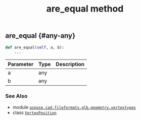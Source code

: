 ﻿---
title: are_equal method
second_title: Aspose.CAD for Python via .NET API References
description: 
type: docs
weight: 30
url: /python-net/aspose.cad.fileformats.glb.geometry.vertextypes/vertexposition/are_equal/
is_root: false
---

## are_equal {#any-any}





```python
def are_equal(self, a, b):
    ...
```


| Parameter | Type | Description |
| :- | :- | :- |
| a | any |  |
| b | any |  |



### See Also
* module [`aspose.cad.fileformats.glb.geometry.vertextypes`](../../)
* class [`VertexPosition`](/cad/python-net/aspose.cad.fileformats.glb.geometry.vertextypes/vertexposition)
